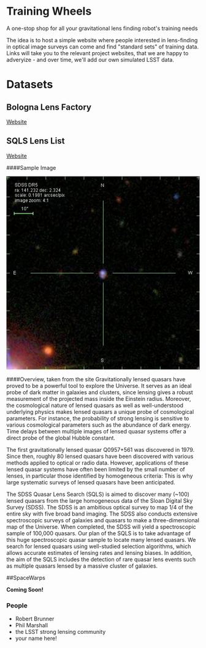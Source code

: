 # Training Wheels

A one-stop shop for all your gravitational lens finding robot's training needs

The idea is to host a simple website where people interested in lens-finding in optical image surveys can come and find "standard sets" of training data. Links will take you to the relevant project websites, that we are happy to adveryize - and over time, we'll add our own simulated LSST data.

# Datasets

## Bologna Lens Factory

[Website](http://bolognalensfactory.wordpress.com/)

## SQLS Lens List

[Website](http://www-utap.phys.s.u-tokyo.ac.jp/~sdss/sqls/lens.html)

####Sample Image

![alt-text](https://github.com/DarkEnergyScienceCollaboration/TrainingWheels/blob/master/SampleImages/lens_sample.jpg "Inada et al. AJ 126(2003)666")

####Overview, taken from the site
Gravitationally lensed quasars have proved to be a powerful tool to explore the Universe. It serves as an ideal probe of dark matter in galaxies and clusters, since lensing gives a robust measurement of the projected mass inside the Einstein radius. Moreover, the cosmological nature of lensed quasars as well as well-understood underlying physics makes lensed quasars a unique probe of cosmological parameters. For instance, the probability of strong lensing is sensitive to various cosmological parameters such as the abundance of dark energy. Time delays between multiple images of lensed quasar systems offer a direct probe of the global Hubble constant. 

The first gravitationally lensed quasar Q0957+561 was discovered in 1979. Since then, roughly 80 lensed quasars have been discovered with various methods applied to optical or radio data. However, applications of these lensed quasar systems have often been limited by the small number of lenses, in particular those identified by homogeneous criteria: This is why large systematic surveys of lensed quasars have been anticipated. 

The SDSS Quasar Lens Search (SQLS) is aimed to discover many (~100) lensed quasars from the large homogeneous data of the Sloan Digital Sky Survey (SDSS). The SDSS is an ambitious optical survey to map 1/4 of the entire sky with five broad band imaging. The SDSS also conducts extensive spectroscopic surveys of galaxies and quasars to make a three-dimensional map of the Universe. When completed, the SDSS will yield a spectroscopic sample of 100,000 quasars. Our plan of the SQLS is to take advantage of this huge spectroscopic quasar sample to locate many lensed quasars. We search for lensed quasars using well-studied selection algorithms, which allows accurate estimates of lensing rates and lensing biases. In addition, the aim of the SQLS includes the detection of rare quasar lens events such as multiple quasars lensed by a massive cluster of galaxies. 

##SpaceWarps

**Coming Soon!**

### People

* Robert Brunner
* Phil Marshall
* the LSST strong lensing community
* your name here!
